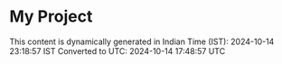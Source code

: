 # My Project

This content is dynamically generated in Indian Time (IST): 2024-10-14 23:18:57 IST
Converted to UTC: 2024-10-14 17:48:57 UTC

